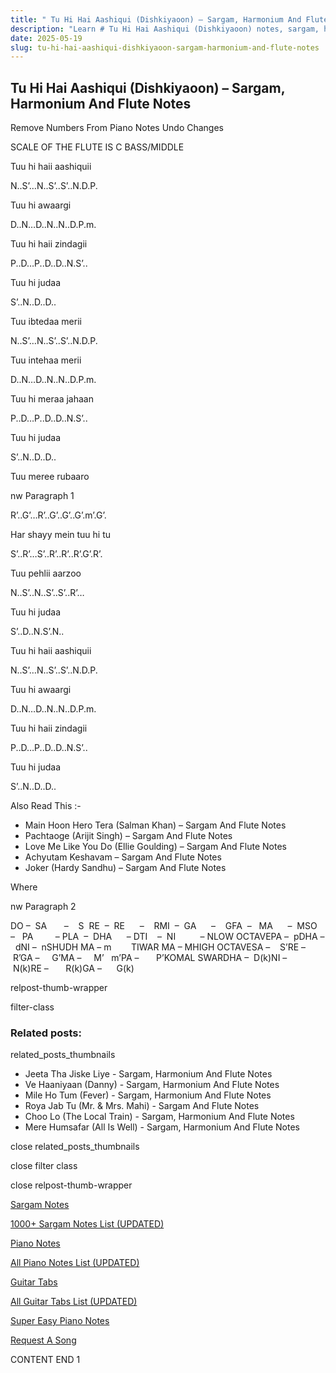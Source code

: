 ```yaml
---
title: " Tu Hi Hai Aashiqui (Dishkiyaoon) – Sargam, Harmonium And Flute Notes"
description: "Learn # Tu Hi Hai Aashiqui (Dishkiyaoon) notes, sargam, harmonium notations and flute notes. Easy step-by-step tutorial for beginners."
date: 2025-05-19
slug: tu-hi-hai-aashiqui-dishkiyaoon-sargam-harmonium-and-flute-notes
---
```


## Tu Hi Hai Aashiqui (Dishkiyaoon) – Sargam, Harmonium And Flute Notes

Remove Numbers From Piano Notes
Undo Changes

SCALE OF THE FLUTE IS C BASS/MIDDLE

Tuu hi haii aashiquii

N..S’…N..S’..S’..N.D.P.

Tuu hi awaargi

D..N…D..N..N..D.P.m.

Tuu hi haii zindagii

P..D…P..D..D..N.S’..

Tuu hi judaa

S’..N..D..D..

Tuu ibtedaa merii

N..S’…N..S’..S’..N.D.P.

Tuu intehaa merii

D..N…D..N..N..D.P.m.

Tuu hi meraa jahaan

P..D…P..D..D..N.S’..

Tuu hi judaa

S’..N..D..D..

Tuu meree rubaaro

nw Paragraph 1

R’..G’…R’..G’..G’..G’.m’.G’.

Har shayy mein tuu hi tu

S’..R’…S’..R’..R’..R’.G’.R’.

Tuu pehlii aarzoo

N..S’..N..S’..S’..R’…

Tuu hi judaa

S’..D..N.S’.N..

Tuu hi haii aashiquii

N..S’…N..S’..S’..N.D.P.

Tuu hi awaargi

D..N…D..N..N..D.P.m.

Tuu hi haii zindagii

P..D…P..D..D..N.S’..

Tuu hi judaa

S’..N..D..D..

Also Read This :-

- Main Hoon Hero Tera (Salman Khan) – Sargam And Flute Notes
- Pachtaoge (Arijit Singh) – Sargam And Flute Notes
- Love Me Like You Do (Ellie Goulding) – Sargam And Flute Notes
- Achyutam Keshavam – Sargam And Flute Notes
- Joker (Hardy Sandhu) – Sargam And Flute Notes

Where

nw Paragraph 2

DO –  SA       –    S  RE  –  RE      –    RMI  –  GA      –    GFA  –   MA      –  MSO  –   PA         – PLA  –  DHA      – DTI    –  NI          – NLOW OCTAVEPA –  pDHA –  dNI –  nSHUDH MA – m        TIWAR MA – MHIGH OCTAVESA –    S’RE –     R’GA –     G’MA –     M’   m’PA –       P’KOMAL SWARDHA –  D(k)NI –       N(k)RE –       R(k)GA –      G(k)

relpost-thumb-wrapper

filter-class

### Related posts:

related_posts_thumbnails

- Jeeta Tha Jiske Liye - Sargam, Harmonium And Flute Notes
- Ve Haaniyaan (Danny) - Sargam, Harmonium And Flute Notes
- Mile Ho Tum (Fever) - Sargam, Harmonium And Flute Notes
- Roya Jab Tu (Mr. & Mrs. Mahi) - Sargam And Flute Notes
- Choo Lo (The Local Train) - Sargam, Harmonium And Flute Notes
- Mere Humsafar (All Is Well) - Sargam, Harmonium And Flute Notes

close related_posts_thumbnails

close filter class

close relpost-thumb-wrapper

[Sargam Notes](/sargam-notes.html)

[1000+ Sargam Notes List (UPDATED)](/all-songs-list-sargam-notes.html)

[Piano Notes](/piano-notes.html)

[All Piano Notes List (UPDATED)](/all-songs-list-piano-notes.html)

[Guitar Tabs](/guitar-tabs.html)

[All Guitar Tabs List (UPDATED)](/all-songs-list-guitar-tabs.html)

[Super Easy Piano Notes](https://studywall.in/)

[Request A Song](/request-a-song.html)

CONTENT END 1
